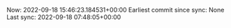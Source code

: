 Now: 2022-09-18 15:46:23.184531+00:00 Earliest commit since sync: None Last sync: 2022-09-18 07:48:05+00:00
